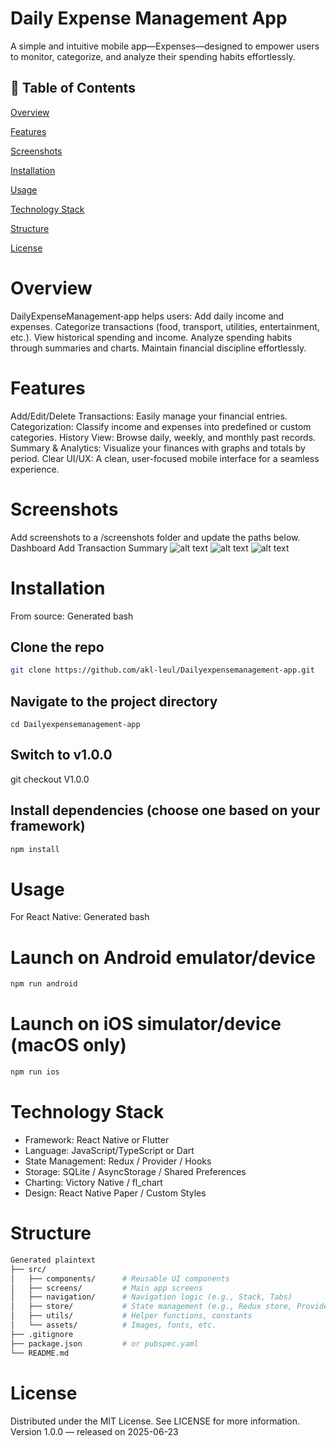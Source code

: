 # Daily Expense Management App

A simple and intuitive mobile app—Expenses—designed to empower users to monitor, categorize, and analyze their spending habits effortlessly.

## 📌 Table of Contents

[Overview](#overview)

[Features](#features)

[Screenshots](#screenshots)

[Installation](#installation)

[Usage](#usage)

[Technology Stack](#technology-stack)

[Structure](#structure) 

[License](#license)


# Overview
DailyExpenseManagement‑app helps users:
Add daily income and expenses.
Categorize transactions (food, transport, utilities, entertainment, etc.).
View historical spending and income.
Analyze spending habits through summaries and charts.
Maintain financial discipline effortlessly.


# Features
Add/Edit/Delete Transactions: Easily manage your financial entries.
Categorization: Classify income and expenses into predefined or custom categories.
History View: Browse daily, weekly, and monthly past records.
Summary & Analytics: Visualize your finances with graphs and totals by period.
Clear UI/UX: A clean, user-focused mobile interface for a seamless experience.

# Screenshots
Add screenshots to a /screenshots folder and update the paths below.
Dashboard	Add Transaction	Summary
![alt text](https://github.com/akl-leul/Dailyexpensemanagement-app/raw/V1.0.0/assets/images/image1.PNG)
![alt text](https://github.com/akl-leul/Dailyexpensemanagement-app/raw/V1.0.0/assets/images/image2.PNG)
![alt text](https://github.com/akl-leul/Dailyexpensemanagement-app/raw/V1.0.0/assets/images/image3.PNG)

# Installation
From source:
Generated bash
## Clone the repo
```bash
git clone https://github.com/akl-leul/Dailyexpensemanagement-app.git
```
## Navigate to the project directory

```cd
cd Dailyexpensemanagement-app
```

## Switch to v1.0.0
git checkout V1.0.0

## Install dependencies (choose one based on your framework)

```bash
npm install
```


# Usage
For React Native:
Generated bash
# Launch on Android emulator/device

```bash
npm run android
```

# Launch on iOS simulator/device (macOS only)

```bash
npm run ios
```

# Technology Stack
- Framework: React Native or Flutter
- Language: JavaScript/TypeScript or Dart
- State Management: Redux / Provider / Hooks
- Storage: SQLite / AsyncStorage / Shared Preferences
- Charting: Victory Native / fl_chart
- Design: React Native Paper / Custom Styles

# Structure
```bash
Generated plaintext
├── src/
│   ├── components/      # Reusable UI components
│   ├── screens/         # Main app screens
│   ├── navigation/      # Navigation logic (e.g., Stack, Tabs)
│   ├── store/           # State management (e.g., Redux store, Providers)
│   ├── utils/           # Helper functions, constants
│   └── assets/          # Images, fonts, etc.
├── .gitignore
├── package.json         # or pubspec.yaml
└── README.md
```

 
# License
Distributed under the MIT License. See LICENSE for more information.
Version 1.0.0 — released on 2025-06-23
